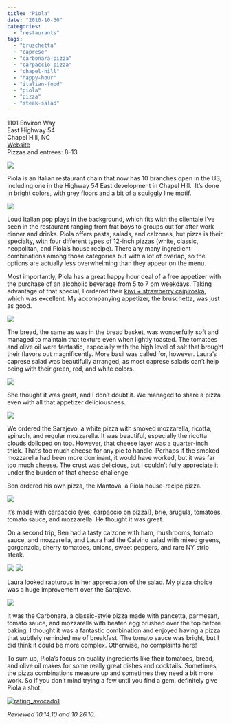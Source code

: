```yaml
---
title: "Piola"
date: "2010-10-30"
categories:
  - "restaurants"
tags:
  - "bruschetta"
  - "caprese"
  - "carbonara-pizza"
  - "carpaccio-pizza"
  - "chapel-hill"
  - "happy-hour"
  - "italian-food"
  - "piola"
  - "pizza"
  - "steak-salad"
---
```


1101 Environ Way\
East Highway 54\
Chapel Hill, NC\
[Website](http://www.piola.it/mondo2.php?menu_number=3&lang=en&id=38)\
Pizzas and entrees: $8–$13

![](https://thegourmez-wpmedia.s3.amazonaws.com/2024/07/piola01.jpg)

Piola is an Italian restaurant chain that now has 10 branches open in the US, including one in the Highway 54 East development in Chapel Hill.  It’s done in bright colors, with grey floors and a bit of a squiggly line motif. 

![](https://thegourmez-wpmedia.s3.amazonaws.com/2024/07/piola02.JPG)

Loud Italian pop plays in the background, which fits with the clientale I’ve seen in the restaurant ranging from frat boys to groups out for after work dinner and drinks. Piola offers pasta, salads, and calzones, but pizza is their specialty, with four different types of 12-inch pizzas (white, classic, neopolitan, and Piola’s house recipe). There any many ingredient combinations among those categories but with a lot of overlap, so the options are actually less overwhelming than they appear on the menu.

Most importantly, Piola has a great happy hour deal of a free appetizer with the purchase of an alcoholic beverage from 5 to 7 pm weekdays. Taking advantage of that special, I ordered their [kiwi + strawberry caipiroska](https://thegourmez.com/blog/2010/10/28/kiwi-strawberry-caipiroska/), which was excellent. My accompanying appetizer, the bruschetta, was just as good.

![](https://thegourmez-wpmedia.s3.amazonaws.com/2024/07/piola07.jpg)

The bread, the same as was in the bread basket, was wonderfully soft and managed to maintain that texture even when lightly toasted. The tomatoes and olive oil were fantastic, especially with the high level of salt that brought their flavors out magnificently. More basil was called for, however. Laura’s caprese salad was beautifully arranged, as most caprese salads can’t help being with their green, red, and white colors.

![](https://thegourmez-wpmedia.s3.amazonaws.com/2024/07/piola05.jpg)

She thought it was great, and I don’t doubt it. We managed to share a pizza even with all that appetizer deliciousness.

![](https://thegourmez-wpmedia.s3.amazonaws.com/2024/07/piola08.jpg)

We ordered the Sarajevo, a white pizza with smoked mozzarella, ricotta, spinach, and regular mozzarella. It was beautiful, especially the ricotta clouds dolloped on top. However, that cheese layer was a quarter-inch thick. That’s too much cheese for any pie to handle. Perhaps if the smoked mozzarella had been more dominant, it would have worked, but it was far too much cheese. The crust was delicious, but I couldn’t fully appreciate it under the burden of that cheese challenge.

Ben ordered his own pizza, the Mantova, a Piola house-recipe pizza.

![](https://thegourmez-wpmedia.s3.amazonaws.com/2024/07/piola04.jpg)

It’s made with carpaccio (yes, carpaccio on pizza!), brie, arugula, tomatoes, tomato sauce, and mozzarella. He thought it was great.

On a second trip, Ben had a tasty calzone with ham, mushrooms, tomato sauce, and mozzarella, and Laura had the Calvino salad with mixed greens, gorgonzola, cherry tomatoes, onions, sweet peppers, and rare NY strip steak.

![](https://thegourmez-wpmedia.s3.amazonaws.com/2024/07/piola11.jpg) ![](https://thegourmez-wpmedia.s3.amazonaws.com/2024/07/piola09.jpg)

Laura looked rapturous in her appreciation of the salad. My pizza choice was a huge improvement over the Sarajevo.

![](https://thegourmez-wpmedia.s3.amazonaws.com/2024/07/piola12.jpg)

It was the Carbonara, a classic-style pizza made with pancetta, parmesan, tomato sauce, and mozzarella with beaten egg brushed over the top before baking. I thought it was a fantastic combination and enjoyed having a pizza that subtlely reminded me of breakfast. The tomato sauce was bright, but I did think it could be more complex. Otherwise, no complaints here!

To sum up, Piola’s focus on quality ingredients like their tomatoes, bread, and olive oil makes for some really great dishes and cocktails. Sometimes, the pizza combinations measure up and sometimes they need a bit more work. So if you don’t mind trying a few until you find a gem, definitely give Piola a shot.




<div class="caption">

[![](http://s3.amazonaws.com/thegourmez-wpmedia/2009/02/rating_avocado1.gif "rating_avocado1")](http://s3.amazonaws.com/thegourmez-wpmedia/2009/02/rating_avocado1.gif)</div>


_Reviewed 10.14.10 and 10.26.10._
